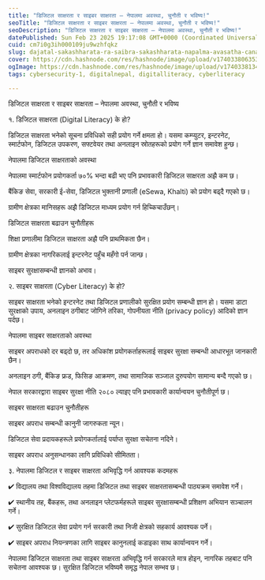 ```yaml
---
title: "डिजिटल साक्षरता र साइबर साक्षरता – नेपालमा अवस्था, चुनौती र भविष्य!"
seoTitle: "डिजिटल साक्षरता र साइबर साक्षरता – नेपालमा अवस्था, चुनौती र भविष्य!"
seoDescription: "डिजिटल साक्षरता र साइबर साक्षरता – नेपालमा अवस्था, चुनौती र भविष्य!"
datePublished: Sun Feb 23 2025 19:17:08 GMT+0000 (Coordinated Universal Time)
cuid: cm7i0g3ih000109ju9wzhfqkz
slug: dajatal-sakashharata-ra-saibra-sakashharata-napalma-avasatha-canata-ra-bhavashhaya
cover: https://cdn.hashnode.com/res/hashnode/image/upload/v1740338063534/d7093bcb-516c-4a2f-ac4e-63145a685237.png
ogImage: https://cdn.hashnode.com/res/hashnode/image/upload/v1740338134059/21559b70-9663-4ab5-b389-fc7fd2dd4266.png
tags: cybersecurity-1, digitalnepal, digitalliteracy, cyberliteracy

---
```


डिजिटल साक्षरता र साइबर साक्षरता – नेपालमा अवस्था, चुनौती र भविष्य

१. डिजिटल साक्षरता (Digital Literacy) के हो?

डिजिटल साक्षरता भनेको सूचना प्रविधिको सही प्रयोग गर्ने क्षमता हो। यसमा कम्प्युटर, इन्टरनेट, स्मार्टफोन, डिजिटल उपकरण, सफ्टवेयर तथा अनलाइन स्रोतहरूको प्रयोग गर्ने ज्ञान समावेश हुन्छ।

नेपालमा डिजिटल साक्षरताको अवस्था

नेपालमा स्मार्टफोन प्रयोगकर्ता ७०% भन्दा बढी भए पनि प्रभावकारी डिजिटल साक्षरता अझै कम छ।

बैंकिङ सेवा, सरकारी ई-सेवा, डिजिटल भुक्तानी प्रणाली (eSewa, Khalti) को प्रयोग बढ्दै गएको छ।

ग्रामीण क्षेत्रका मानिसहरू अझै डिजिटल माध्यम प्रयोग गर्न हिच्किचाउँछन्।

डिजिटल साक्षरता बढाउन चुनौतीहरू

शिक्षा प्रणालीमा डिजिटल साक्षरता अझै पनि प्राथमिकता छैन।

ग्रामीण क्षेत्रका नागरिकलाई इन्टरनेट पहुँच महँगो पर्न जान्छ।

साइबर सुरक्षासम्बन्धी ज्ञानको अभाव।

२. साइबर साक्षरता (Cyber Literacy) के हो?

साइबर साक्षरता भनेको इन्टरनेट तथा डिजिटल प्रणालीको सुरक्षित प्रयोग सम्बन्धी ज्ञान हो। यसमा डाटा सुरक्षाको उपाय, अनलाइन ठगीबाट जोगिने तरिका, गोपनीयता नीति (privacy policy) आदिको ज्ञान पर्दछ।

नेपालमा साइबर साक्षरताको अवस्था

साइबर अपराधको दर बढ्दो छ, तर अधिकांश प्रयोगकर्ताहरूलाई साइबर सुरक्षा सम्बन्धी आधारभूत जानकारी छैन।

अनलाइन ठगी, बैंकिङ फ्रड, फिसिङ आक्रमण, तथा सामाजिक सञ्जाल दुरुपयोग सामान्य बन्दै गएको छ।

नेपाल सरकारद्वारा साइबर सुरक्षा नीति २०८० ल्याइए पनि प्रभावकारी कार्यान्वयन चुनौतीपूर्ण छ।

साइबर साक्षरता बढाउन चुनौतीहरू

साइबर अपराध सम्बन्धी कानुनी जागरुकता न्यून।

डिजिटल सेवा प्रदायकहरूले प्रयोगकर्तालाई पर्याप्त सुरक्षा सचेतना नदिने।

साइबर अपराध अनुसन्धानका लागि प्रविधिको सीमितता।

३. नेपालमा डिजिटल र साइबर साक्षरता अभिवृद्धि गर्न आवश्यक कदमहरू

✔ विद्यालय तथा विश्वविद्यालय तहमा डिजिटल तथा साइबर साक्षरतासम्बन्धी पाठ्यक्रम समावेश गर्ने।

✔ स्थानीय तह, बैंकहरू, तथा अनलाइन प्लेटफर्महरूले साइबर सुरक्षासम्बन्धी प्रशिक्षण अभियान सञ्चालन गर्ने।

✔ सुरक्षित डिजिटल सेवा प्रयोग गर्न सरकारी तथा निजी क्षेत्रको सहकार्य आवश्यक पर्ने।

✔ साइबर अपराध नियन्त्रणका लागि साइबर कानुनलाई कडाइका साथ कार्यान्वयन गर्ने।

नेपालमा डिजिटल साक्षरता तथा साइबर साक्षरता अभिवृद्धि गर्न सरकारले मात्र होइन, नागरिक तहबाट पनि सचेतना आवश्यक छ। सुरक्षित डिजिटल भविष्यमै समृद्ध नेपाल सम्भव छ।